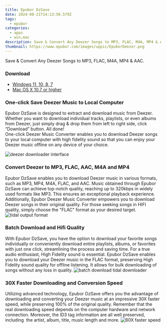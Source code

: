 ```yaml
---
title: Epubor DzSave
date: 2024-08-21T14:13:50.579Z
tags: 
  - epubor
categories: 
  - apps
  - win,mac
description: Save & Convert Any Deezer Songs to MP3, FLAC, M4A, MP4 & AAC.
thumbnail: https://www.epubor.com/images/uppic/EpuborDeezer.png
---
```


Save & Convert Any Deezer Songs to MP3, FLAC, M4A, MP4 & AAC.


### Download

- [Windows 11, 10, 8, 7](https://secure.2checkout.com/order/checkout.php?QTY=1&AFFILIATE=108875&CART=1&CARD=2&DESIGN_TYPE=2&CURRENCY=USD&ORDERSTYLE=nLWooJa5iLg=&PAY_TYPE=PAYPAL&PRODS=41161935&OPTIONS41161935=LAlife)
- [Mac OS X 10.7 or higher](https://secure.2checkout.com/order/checkout.php?QTY=1&AFFILIATE=108875&CART=1&CARD=2&DESIGN_TYPE=2&CURRENCY=USD&ORDERSTYLE=nLWooJa5iLg=&PAY_TYPE=PAYPAL&PRODS=41162145&OPTIONS41162145=LAlife)

### One-click Save Deezer Music to Local Computer

Epubor DzSave is designed to extract and download music from Deezer.  Whether you want to download individual tracks, playlists, or even albums from Deezer, just simply drag & drop them from left to right side, click “Download” button. All done!  
One-click Deezer Music Converter enables you to download Deezer songs to your local computer with high fidelity sound so that you can enjoy your Deezer music offline on any device of your choice.

![deezer downloader interface](https://www.epubor.com/dzsave.htmlimages/uppic/Deezer-feature1.png)

### Convert Deezer to MP3, FLAC, AAC, M4A and MP4

Epubor DzSave enables you to download Deezer music in various formats, such as MP3, MP4, M4A, FLAC, and AAC. Music obtained through Epubor DzSave can achieve top-notch quality, reaching up to 320kbps in widely used formats like MP3. This ensures an exceptional playback experience. Additionally, Epubor Deezer Music Converter empowers you to download Deezer songs in their original quality. For those seeking songs in HIFI quality, simply choose the "FLAC" format as your desired target. ![tidal output format](https://www.epubor.com/images/uppic/deezer-feature2.png)

### Batch Download and Hifi Quality

With Epubor DzSave, you have the option to download your favorite songs individually or conveniently download entire playlists, albums, or favorites with just one click, streamlining the process and saving time. For a true audio enthusiast, High Fidelity sound is essential. Epubor DzSave enables you to download your Deezer music in the FLAC format, preserving High Fidelity sound quality for offline listening. It allows for bulk downloading of songs without any loss in quality. ![batch download tidal downloader](https://www.epubor.com/dzsave.htmlimages/uppic/deezer-music-feature3.png)

### 30X Faster Downloading and Conversion Speed

Utilizing advanced technology, Epubor DzSave offers you the advantage of downloading and converting your Deezer music at an impressive 30X faster speed, while preserving 100% of the original quality. Remember that the real downloading speed depends on the computer hardware and network connection. Moreover, the ID3 tag information are all well preserved, including  the artist, album, title, music length and more. ![60X faster speed](https://www.epubor.com/images/uppic/deezer-music-feature4.png)